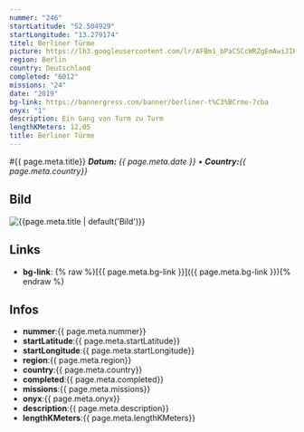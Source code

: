```yaml
---
nummer: "246"
startLatitude: "52.504929"
startLongitude: "13.279174"
titel: Berliner Türme
picture: https://lh3.googleusercontent.com/lr/AFBm1_bPaC5CcWRZgEmAwiJIKFI3SbIFwx0ZjFZX-_GrNOe9ZtHzz_bCpUZqyDJ2uknkTg_bjBCA9WD11ojDg47zZZx9Nipd4_K2jRBK2WHBqbHKs7xeERLu5BZZNomdjNoRUBuV01i1LQGUFvQ6dCki-UxDiId33Efm4NedWkwY8WQWIpXlZeGJ8EJQyZMX7i3LMyJi_vp1ROjofJTzx-YxtaFxSMa8mTgIU8pGcAQWCInIYKni3N8QFgjK2A_vm6r8xV3UZETuaonEVYuC-OQj_uURYBcHuDKb1JS44Ktau8SUFGU8udUukYDxnvbeMmntDysj73VeG_MYRwgyNEBgT46IZqTDw8Da2oY8cRs9EocZjcAwBz-9rx9KHmMaONbsHt4mWXrl2W301WCPOWWX8bF950Iwyf8jki_Ey1ggs8s4tEWo-F4BP992QvJpfux6CLB-FeMzgxYQ25g4S0ro12ajMUaz1nVecZJR9bSn6NtmeuztKxr1VFA1O_im67HtERXrSCnOlP4zSJsRyOa_z_vO5EOBQMZSZdflVW9yx2migVT6mrOjonkQm5EU6dnJtjo_rOBnyXmOUqHwI6n5SXknJhJH5e9bHE_GSKDXFO0FKiHt986agyO1vyvLxuvG9R_Ly8xX2Gulfkm1AWN23GYnZ2CVMxcaK_yaApb_WqZx4nTzAkI0v7x3v3AOQm2c93T4AlPyzjAdYlw0OURO7pJAbU5VHUVovwqPS9Yi8xpHbBHcvSGoZMkXhlCTq6CMa50aM-bUuHghWQQQK1njmPlnsRyJ-zeyfgU90ZCN9dJC6qK0DGuQJ1ZJoK5mJLOzi8FHxsWkoRB3QpEdx5gDKXxB6EdJ3DY
region: Berlin
country: Deutschland
completed: "6012"
missions: "24"
date: "2019"
bg-link: https://bannergress.com/banner/berliner-t%C3%BCrme-7cba
onyx: "1"
description: Ein Gang von Turm zu Turm
lengthKMeters: 12,05
title: Berliner Türme
---
```


#{{ page.meta.title}}
_**Datum:** {{ page.meta.date }} • **Country:**{{ page.meta.country}}_

## Bild
![{{page.meta.title | default('Bild')}}]({{page.meta.picture}})

## Links
- **bg-link**: {% raw %}[{{ page.meta.bg-link }}]({{ page.meta.bg-link }}){% endraw %}

## Infos
- **nummer**:{{ page.meta.nummer}}
- **startLatitude**:{{ page.meta.startLatitude}}
- **startLongitude**:{{ page.meta.startLongitude}}
- **region**:{{ page.meta.region}}
- **country**:{{ page.meta.country}}
- **completed**:{{ page.meta.completed}}
- **missions**:{{ page.meta.missions}}
- **onyx**:{{ page.meta.onyx}}
- **description**:{{ page.meta.description}}
- **lengthKMeters**:{{ page.meta.lengthKMeters}}

